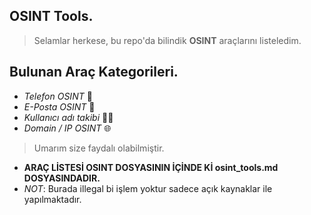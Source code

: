 ## OSINT Tools.
> Selamlar herkese, bu repo'da bilindik **OSINT** araçlarını listeledim.
## Bulunan Araç Kategorileri.
- *Telefon OSINT* 📱
- *E-Posta OSINT* 📧
- *Kullanıcı adı takibi* 🕵️‍♂️
- *Domain / IP OSINT* 🌐
> Umarım size faydalı olabilmiştir.
- **ARAÇ LİSTESİ OSINT DOSYASININ İÇİNDE Kİ osint_tools.md DOSYASINDADIR.**
- *NOT*: Burada illegal bi işlem yoktur sadece açık kaynaklar ile yapılmaktadır. 